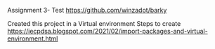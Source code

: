 Assignment 3- Test 
https://github.com/winzadot/barky

Created this project in a Virtual environment
Steps to create https://iecpdsa.blogspot.com/2021/02/import-packages-and-virtual-environment.html

